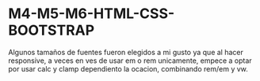 # M4-M5-M6-HTML-CSS-BOOTSTRAP

Algunos tamaños de fuentes fueron elegidos a mi gusto ya que al hacer responsive, a veces en ves de usar em o rem unicamente, empece a optar por usar calc y clamp dependiento la ocacion, combinando rem/em y vw. 
